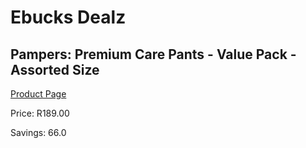 
# Ebucks Dealz
## Pampers: Premium Care Pants - Value Pack - Assorted Size
[Product Page](https://www.ebucks.com/web/shop/productSelected.do?prodId=604613315&catId=375509364)

Price: R189.00

Savings: 66.0


	